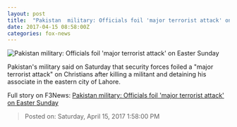 ```yaml
---
layout: post
title:  "Pakistan  military: Officials foil 'major terrorist attack' on Easter Sunday"
date: 2017-04-15 08:58:00Z
categories: fox-news
---
```


![Pakistan  military: Officials foil 'major terrorist attack' on Easter Sunday](http://www.foxnews.com/content/dam/fox-news/logo/og-fn-foxnews.jpg)

Pakistan's military said on Saturday that security forces foiled a "major terrorist attack" on Christians after killing a militant and detaining his associate in the eastern city of Lahore.


Full story on F3News: [Pakistan  military: Officials foil 'major terrorist attack' on Easter Sunday](http://www.f3nws.com/n/DsrjSG)

> Posted on: Saturday, April 15, 2017 1:58:00 PM
